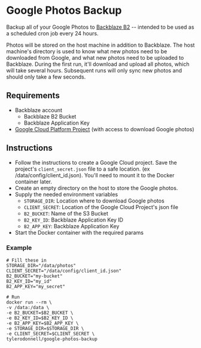 # Google Photos Backup

Backup all of your Google Photos to [Backblaze B2](https://www.backblaze.com/b2/cloud-storage.html) -- intended to be used as a scheduled cron job every 24 hours.

Photos will be stored on the host machine in addition to Backblaze. The host machine's directory is used to know what new photos need to be downloaded from Google, and what new photos need to be uploaded to Backblaze. During the first run, it'll download and upload all photos, which will take several hours. Subsequent runs will only sync new photos and should only take a few seconds.

## Requirements
* Backblaze account
  * Backblaze B2 Bucket
  * Backblaze Application Key
* [Google Cloud Platform Project](https://bullyrooks.com/index.php/2021/02/02/backing-up-google-photos-to-your-synology-nas/) (with access to download Google photos)

## Instructions

* Follow the instructions to create a Google Cloud project. Save the project's `client_secret.json` file to a safe location. (ex /data/config/client_id.json). You'll need to mount it to the Docker container later.
* Create an empty directory on the host to store the Google photos.
* Supply the needed environment variables
  * `STORAGE_DIR`: Location where to download Google photos
  * `CLIENT_SECRET`: Location of the Google Cloud Project's json file
  * `B2_BUCKET`: Name of the S3 Bucket
  * `B2_KEY_ID`: Backblaze Application Key ID
  * `B2_APP_KEY`: Backblaze Application Key
* Start the Docker container with the required params

### Example

```
# Fill these in
STORAGE_DIR="/data/photos"
CLIENT_SECRET="/data/config/client_id.json"
B2_BUCKET="my-bucket"
B2_KEY_ID="my_id"
B2_APP_KEY="my_secret"

# Run
docker run --rm \
-v /data:/data \
-e B2_BUCKET=$B2_BUCKET \
-e B2_KEY_ID=$B2_KEY_ID \
-e B2_APP_KEY=$B2_APP_KEY \
-e STORAGE_DIR=$STORAGE_DIR \
-e CLIENT_SECRET=$CLIENT_SECRET \
tylerodonnell/google-photos-backup
```

